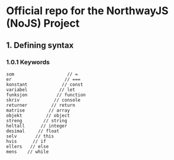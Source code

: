 # Official repo for the NorthwayJS (NoJS) Project

## 1. Defining syntax

### 1.0.1 Keywords

```
som                    // =
er                    // ===
konstant             // const
variabel            // let
funksjon           // function
skriv             // console
returner         // return
matrise         // array
objekt         // object
streng        // string
heltall      // integer
desimal     // float
selv       // this
hvis      // if
ellers   // else
mens    // while
```

